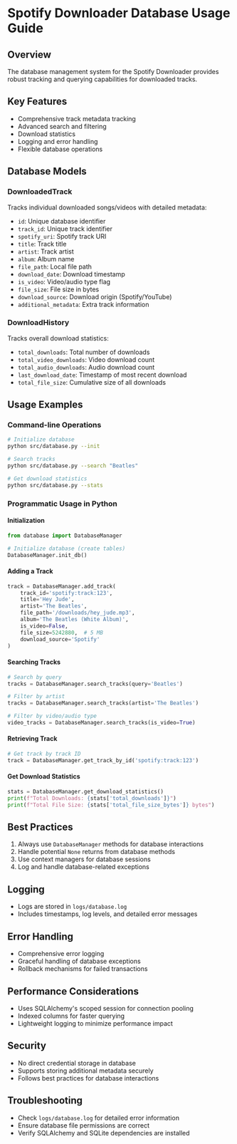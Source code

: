 # Spotify Downloader Database Usage Guide

## Overview
The database management system for the Spotify Downloader provides robust tracking and querying capabilities for downloaded tracks.

## Key Features
- Comprehensive track metadata tracking
- Advanced search and filtering
- Download statistics
- Logging and error handling
- Flexible database operations

## Database Models

### DownloadedTrack
Tracks individual downloaded songs/videos with detailed metadata:
- `id`: Unique database identifier
- `track_id`: Unique track identifier
- `spotify_uri`: Spotify track URI
- `title`: Track title
- `artist`: Track artist
- `album`: Album name
- `file_path`: Local file path
- `download_date`: Download timestamp
- `is_video`: Video/audio type flag
- `file_size`: File size in bytes
- `download_source`: Download origin (Spotify/YouTube)
- `additional_metadata`: Extra track information

### DownloadHistory
Tracks overall download statistics:
- `total_downloads`: Total number of downloads
- `total_video_downloads`: Video download count
- `total_audio_downloads`: Audio download count
- `last_download_date`: Timestamp of most recent download
- `total_file_size`: Cumulative size of all downloads

## Usage Examples

### Command-line Operations
```bash
# Initialize database
python src/database.py --init

# Search tracks
python src/database.py --search "Beatles"

# Get download statistics
python src/database.py --stats
```

### Programmatic Usage in Python

#### Initialization
```python
from database import DatabaseManager

# Initialize database (create tables)
DatabaseManager.init_db()
```

#### Adding a Track
```python
track = DatabaseManager.add_track(
    track_id='spotify:track:123',
    title='Hey Jude',
    artist='The Beatles',
    file_path='/downloads/hey_jude.mp3',
    album='The Beatles (White Album)',
    is_video=False,
    file_size=5242880,  # 5 MB
    download_source='Spotify'
)
```

#### Searching Tracks
```python
# Search by query
tracks = DatabaseManager.search_tracks(query='Beatles')

# Filter by artist
tracks = DatabaseManager.search_tracks(artist='The Beatles')

# Filter by video/audio type
video_tracks = DatabaseManager.search_tracks(is_video=True)
```

#### Retrieving Track
```python
# Get track by track ID
track = DatabaseManager.get_track_by_id('spotify:track:123')
```

#### Get Download Statistics
```python
stats = DatabaseManager.get_download_statistics()
print(f"Total Downloads: {stats['total_downloads']}")
print(f"Total File Size: {stats['total_file_size_bytes']} bytes")
```

## Best Practices
1. Always use `DatabaseManager` methods for database interactions
2. Handle potential `None` returns from database methods
3. Use context managers for database sessions
4. Log and handle database-related exceptions

## Logging
- Logs are stored in `logs/database.log`
- Includes timestamps, log levels, and detailed error messages

## Error Handling
- Comprehensive error logging
- Graceful handling of database exceptions
- Rollback mechanisms for failed transactions

## Performance Considerations
- Uses SQLAlchemy's scoped session for connection pooling
- Indexed columns for faster querying
- Lightweight logging to minimize performance impact

## Security
- No direct credential storage in database
- Supports storing additional metadata securely
- Follows best practices for database interactions

## Troubleshooting
- Check `logs/database.log` for detailed error information
- Ensure database file permissions are correct
- Verify SQLAlchemy and SQLite dependencies are installed
